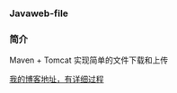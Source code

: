 ### Javaweb-file

### 简介
Maven + Tomcat 实现简单的文件下载和上传

[我的博客地址，有详细过程](https://www.cnblogs.com/qi-chao/p/14968923.html)
